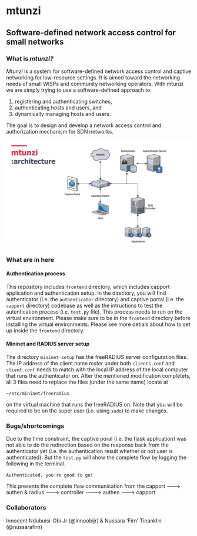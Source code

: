 # **mtunzi**
## Software-defined network access control for small networks

### **What is *mtunzi?***
*Mtunzi* is a system for software-defined network access control and captive networking for low-resource settings. It is aimed toward the networking needs of small WISPs and community networking operators. With mtunzi we are simply trying to use a software-defined approach to 
1. registering and authenticating switches, 
2. authenticating hosts and users, and 
3. dynamically managing hosts and users. 

The goal is to design and develop a network access control and authorization mechanism for SDN networks. 

![Mtunzi System Architecture](frontend/architecture.png)

### **What are in here**

#### Authentication process
This repository includes `frontend` directory, which includes capport application and authentication setup. In the directory, you will find authenticator (i.e. the `authenticator` directory) and captive portal (i.e. the `capport` directory) codebase as well as the intructions to test the autentication process (i.e. `test.py` file). This process needs to run on the virtual environment. Please make sure to be in the `frontend` directory before installing the virtual environments. Please see more detials about how to set up inside the `frontend` directory.



#### Mininet and RADIUS server setup
The directory `mininet-setup` has the freeRADIUS server configuration files. The IP address of the client name *tester* under both `clients.conf` and `client.conf` needs to match with the local IP address of the local computer that runs the authenticator on. After the mentioned modification completets, all 3 files need to replace the files (under the same name) locate at 
```
~/etc/mininet/freeradius
```
on the virtual machine that runs the freeRADIUS on. Note that you will be required to be on the super user (i.e. using `sudo`) to make changes.

### **Bugs/shortcomings**

Due to the time constraint, the captive poral (i.e. the flask application) was not able to do the redirection based on the response back from the authenticator yet (i.e. the authentication result whether or not user is authenticated). But the `test.py` will show the complete flow by logging the following in the terminal. 
```
Authenticated, you're good to go!
```
This presents the complete flow communication from the capport ---> authen & radius ---> controller ----> authen ---> capport


### **Collaborators**

Innocent Ndubuisi-Obi Jr (@innoobijr) & Nussara ‘Firn’ Tieanklin (@nussarafirn)




